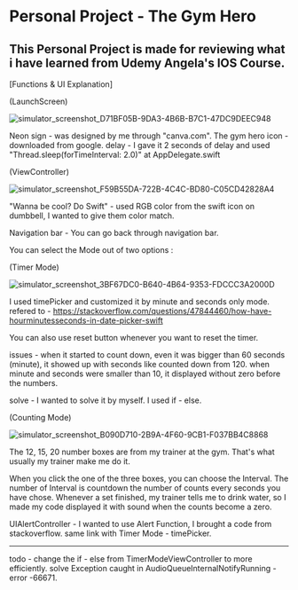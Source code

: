 #  Personal Project - The Gym Hero
 
This Personal Project is made for reviewing what i have learned from Udemy Angela's IOS Course.
------------------------------------------------------------------------------------------------
[Functions & UI Explanation]

(LaunchScreen)

![simulator_screenshot_D71BF05B-9DA3-4B6B-B7C1-47DC9DEEC948](https://user-images.githubusercontent.com/63503972/146531222-d43cf34c-393b-4b33-a38e-ca132e6999e4.png)

Neon sign - was designed by me through "canva.com".
The gym hero icon - downloaded from google.
delay - I gave it 2 seconds of delay and used "Thread.sleep(forTimeInterval: 2.0)" at AppDelegate.swift


(ViewController)

![simulator_screenshot_F59B55DA-722B-4C4C-BD80-C05CD42828A4](https://user-images.githubusercontent.com/63503972/146531336-452adc9f-45cd-469d-afb1-e71615a7125a.png)

"Wanna be cool? Do Swift" - used RGB color from the swift icon on dumbbell, I wanted to give them color match.

Navigation bar - You can go back through navigation bar.

You can select the Mode out of two options :

(Timer Mode)

![simulator_screenshot_3BF67DC0-B640-4B64-9353-FDCCC3A2000D](https://user-images.githubusercontent.com/63503972/146531739-8ae99c17-1356-41dc-9737-e934407375f8.png)
 
I used timePicker and customized it by minute and seconds only mode.
refered to - 
https://stackoverflow.com/questions/47844460/how-have-hourminutesseconds-in-date-picker-swift

You can also use reset button whenever you want to reset the timer.

issues - when it started to count down, even it was bigger than 60 seconds (minute),       it showed up with seconds like counted down from 120.
         when minute and seconds were smaller than 10, it displayed without zero before the numbers. 
         
solve - I wanted to solve it by myself. I used if - else. 


(Counting Mode)

![simulator_screenshot_B090D710-2B9A-4F60-9CB1-F037BB4C8868](https://user-images.githubusercontent.com/63503972/146537162-13be5932-987e-49b6-86dd-40171354f503.png)

The 12, 15, 20 number boxes are from my trainer at the gym.
That's what usually my trainer make me do it.

When you click the one of the three boxes, you can choose the Interval.
The number of Interval is countdown the number of counts every seconds you have chose.
Whenever a set finished, my trainer tells me to drink water, so I made my code displayed it with sound when the counts become a zero.

UIAlertController - I wanted to use Alert Function, I brought a code from stackoverflow. same link with Timer Mode - timePicker.




--------------------------------------------------------------------------------------
todo - change the if - else from TimerModeViewController to more efficiently.
       solve Exception caught in AudioQueueInternalNotifyRunning - error -66671. 
       
 


